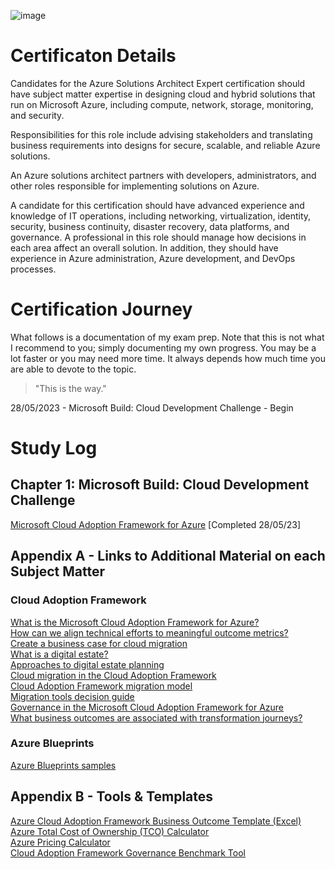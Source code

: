 ![image](https://github.com/LLMA-dot/Get-Clue/assets/66136128/43df01b8-636d-40ce-821b-4abbd2625d8d)

# Certificaton Details

Candidates for the Azure Solutions Architect Expert certification should have subject matter expertise in designing cloud and hybrid solutions that run on Microsoft Azure, including compute, network, storage, monitoring, and security.

Responsibilities for this role include advising stakeholders and translating business requirements into designs for secure, scalable, and reliable Azure solutions.

An Azure solutions architect partners with developers, administrators, and other roles responsible for implementing solutions on Azure.

A candidate for this certification should have advanced experience and knowledge of IT operations, including networking, virtualization, identity, security, business continuity, disaster recovery, data platforms, and governance. A professional in this role should manage how decisions in each area affect an overall solution. In addition, they should have experience in Azure administration, Azure development, and DevOps processes.

# Certification Journey

What follows is a documentation of my exam prep. Note that this is not what I recommend to you; simply documenting my own progress. You may be a lot faster or you may need more time. It always depends how much time you are able to devote to the topic.

> "This is the way."

28/05/2023 - Microsoft Build: Cloud Development Challenge - Begin

# Study Log

## Chapter 1: Microsoft Build: Cloud Development Challenge

[Microsoft Cloud Adoption Framework for Azure](https://learn.microsoft.com/en-us/training/modules/microsoft-cloud-adoption-framework-for-azure/) [Completed 28/05/23]<br>


## Appendix A - Links to Additional Material on each Subject Matter

### Cloud Adoption Framework

[What is the Microsoft Cloud Adoption Framework for Azure?](https://learn.microsoft.com/en-us/azure/cloud-adoption-framework/overview)<br>
[How can we align technical efforts to meaningful outcome metrics?](https://learn.microsoft.com/en-us/azure/cloud-adoption-framework/strategy/learning-metrics)<br>
[Create a business case for cloud migration](https://learn.microsoft.com/en-us/azure/cloud-adoption-framework/strategy/cloud-migration-business-case)<br>
[What is a digital estate?](https://learn.microsoft.com/en-us/azure/cloud-adoption-framework/digital-estate/)<br>
[Approaches to digital estate planning](https://learn.microsoft.com/en-us/azure/cloud-adoption-framework/digital-estate/approach)<br>
[Cloud migration in the Cloud Adoption Framework](https://learn.microsoft.com/en-us/azure/cloud-adoption-framework/migrate/)<br>
[Cloud Adoption Framework migration model](https://learn.microsoft.com/en-us/azure/cloud-adoption-framework/migrate/migration-considerations/)<br>
[Migration tools decision guide](https://learn.microsoft.com/en-us/azure/cloud-adoption-framework/migrate/azure-migration-guide/migration-tools-decision-guide)<br>
[Governance in the Microsoft Cloud Adoption Framework for Azure](https://learn.microsoft.com/en-us/azure/cloud-adoption-framework/govern/)<br>
[What business outcomes are associated with transformation journeys?](https://learn.microsoft.com/en-us/azure/cloud-adoption-framework/strategy/business-outcomes/)<br>

### Azure Blueprints

[Azure Blueprints samples](https://learn.microsoft.com/en-us/azure/governance/blueprints/samples/)<br>
  
## Appendix B - Tools & Templates

[Azure Cloud Adoption Framework Business Outcome Template (Excel)](https://view.officeapps.live.com/op/view.aspx?src=https%3A%2F%2Farchcenter.blob.core.windows.net%2Fcdn%2Fbusiness-outcome-template.xlsx&wdOrigin=BROWSELINK)<br>
[Azure Total Cost of Ownership (TCO) Calculator](https://azure.microsoft.com/en-us/pricing/tco/calculator/)<br>
[Azure Pricing Calculator](https://azure.microsoft.com/en-us/pricing/calculator/)<br>
[Cloud Adoption Framework Governance Benchmark Tool](https://cafbaseline.com/)<br>
